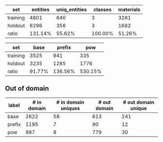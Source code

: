 

| set      | entities | uniq_entities | classes  | materials |
|----------|----------|---------------|----------|-----------|
| training | 4801     | 640           | 3        | 3281      |
| holdout  | 6296     | 356           | 3        | 1682      |
| ratio    | 131.14%  | 55.62%        | 100.00%  | 51.26%    |



| set      | base    | prefix   | pow      |
|----------|---------|----------|----------|
| training | 3525    | 941      | 335      |
| holdout  | 3235    | 1285     | 1776     |
| ratio    | 91.77%  | 136.56%  | 530.15%  |

## Out of domain

| label   | # in domain   | # in domain uniques   | # out domain   | # out domain unique   |
|---------|---------------|-----------------------|----------------|-----------------------|
| base    | 2622          | 58                    | 613            | 241                   |
| prefix  | 1195          | 7                     | 90             | 12                    |
| pow     | 997           | 8                     | 779            | 30                    |
